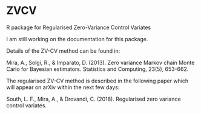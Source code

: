 # ZVCV
R package for Regularised Zero-Variance Control Variates

I am still working on the documentation for this package.

Details of the ZV-CV method can be found in:

Mira, A., Solgi, R., & Imparato, D. (2013). Zero variance Markov chain Monte Carlo for Bayesian estimators. Statistics and Computing, 23(5), 653-662.

The regularised ZV-CV method is described in the following paper which will appear on arXiv within the next few days:

South, L. F., Mira, A., & Drovandi, C. (2018). Regularised zero variance control variates.
